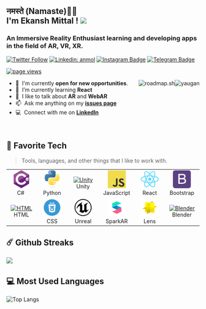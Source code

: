 <h2>नमस्ते (Namaste)🙏🏻
 <br/>I'm Ekansh Mittal ! <img src="https://media.giphy.com/media/3ohhwMDyS6rv3sB8yI/giphy.gif" width="60"></h2>
<h3 align="left">An Immersive Reality Enthusiast learning and developing apps in the field of AR, VR, XR.</h3>

[![Twitter Follow](https://img.shields.io/twitter/follow/ekansh_mittal?label=Follow)](https://twitter.com/intent/follow?screen_name=ekansh_mittal)
[![Linkedin: anmol](https://img.shields.io/badge/-ekansh-blue?style=flat-square&logo=Linkedin&logoColor=white&link=https://www.linkedin.com/in/ekansh-mittal/)](https://www.linkedin.com/in/ekansh-mittal/)
[![Instagram Badge](https://img.shields.io/badge/-ekansh-e4405f?style=flat-square&logo=Instagram&logoColor=white)](https://www.instagram.com/the_undeviated_soul/?hl=en)
[![Telegram Badge](https://img.shields.io/badge/-ekansh-0088cc?style=flat-square&logo=Telegram&logoColor=white)](https://t.me/iamyaugan)


<p align="left">
  <a href="https://github.com/Yaugan/yaugan">
    <img src="https://komarev.com/ghpvc/?username=yaugan" alt="page views" />
  </a>
</p>

<a href="#yaugan-title">
  <img src="https://github-readme-stats.vercel.app/api?username=yaugan&show_icons=true&count_private=true&include_all_commits=true" alt="yaugan" align="right" />
</a>

<a href="https://roadmap.sh">
 <img src="https://roadmap.sh/card/wide/683aaa69d3156c8eaf241ca6?variant=dark" alt="roadmap.sh" align="right" />
</a>

- :office: &nbsp;I'm currently **open for new opportunities**.
- :seedling: &nbsp;I’m currently learning **React**
- :speech_balloon: &nbsp;I like to talk about **AR** and **WebAR**
- :mailbox: &nbsp;Ask me anything on my **[issues page]**
- :computer: &nbsp;Connect with me on **[LinkedIn]**

<br>

<h2 align="left" id="yaugan-tech">🌟 Favorite Tech</h2>

> Tools, languages, and other things that I like to work with.

<table>
  <tr>
    <td align="center" width="96">
      <a href="#yaugan-tech">
        <img src="./img/csharp-original.svg" width="48" height="48" alt="C#" />
      </a>
      <br>C#&nbsp;
    </td>
    <td align="center" width="96">
      <a href="#yaugan-tech">
        <img src="./img/python-original.svg" width="48" height="48" alt="Python" />
      </a>
      <br>Python
    </td>
    <td align="center" width="96">
      <a href="#yaugan-tech">
        <img src="https://simpleicons.org/icons/unity.svg" width="48" height="48" alt="Unity" />
      </a>
      <br>Unity
    </td>
    <td align="center" width="96">
      <a href="#yaugan-tech">
        <img src="./img/javascript-original.svg" width="48" height="48" alt="JavaScript" />
      </a>
      <br>JavaScript
    </td>
    <td align="center" width="96">
      <a href="#yaugan-tech" >
        <img src="./img/react-original.svg" width="48" height="48" alt="React" />
      </a>
      <br>React
    </td>
    <td align="center" width="96">
      <a href="#yaugan-tech">
        <img src="./img/bootstrap-plain.svg" width="48" height="48" alt="Bootstrap" />
      </a>
      <br>Bootstrap
    </td>
  </tr>
  <tr>
    <td align="center" width="96">
      <a href="#yaugan-tech">
        <img src="https://simpleicons.org/icons/html5.svg" width="48" height="48" alt="HTML" />
      </a>
      <br>HTML
    </td>
    <td align="center" width="96"> 
      <a href="#yaugan-tech" >
        <img src="./img/css3.png" width="48" height="48" alt="CSS" />
      </a>
      <br>CSS
    </td>
    <td align="center" width="96">
      <a href="#yaugan-tech" >
        <img src="./img/unreal.svg" width="48" height="48" alt="Unreal Engine" />
      </a>
      <br>Unreal
    </td>
    <td align="center"  width="96">
      <a href="#yaugan-tech">
        <img src="./img/sparkAR.png" width="48" height="48" alt="SparkAR" />
      </a>
      <br>SparkAR
    </td>
    <td align="center"  width="96">
      <a href="#yaugan-tech">
        <img src="./img/lens-studio.png" width="48" height="48" alt="Lens Studio" />
      </a>
      <br>Lens
    </td>
    <td align="center" width="96">
      <a href="#yaugan-tech">
        <img src="https://simpleicons.org/icons/blender.svg" width="48" height="48" alt="Blender" />
      </a>
      <br>Blender
    </td>
  </tr>
</table>


<h2 align="left" id="yaugan-tech">☄️ Github Streaks</h2>
<img height="180em" src="https://github-readme-streak-stats.herokuapp.com/?user=yaugan&hide_border=true" />


<h2 align="left" id="yaugan-tech">💻 Most Used Languages</h2>

![Top Langs](https://github-readme-stats.vercel.app/api/top-langs/?username=yaugan&hide=TeX&layout=compact)

<!-- links -->
[issues page]: https://github.com/Yaugan/Yaugan/issues "Yaugan/issues"
[linkedin]: https://www.linkedin.com/in/ekansh-mittal/ "Ekansh Mittal LinkedIn"
